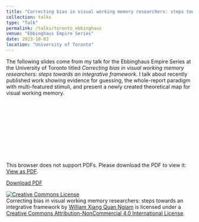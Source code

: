 ```yaml
---
title: "Correcting bias in visual working memory researchers: steps towards an integrative framework"
collection: talks
type: "Talk"
permalink: /talks/toronto_ebbinghaus
venue: "Ebbinghaus Empire Series"
date: 2023-10-03
location: "University of Toronto"
---
```


The following slides come from my talk for the Ebbinghaus Empire Series at the University of Toronto titled *Correcting bias in visual working memory researchers: steps towards an integrative framework*. I talk about recently published work showing evidence for guessing, the whole-report paradigm with multi-featured stimuli, and present a newly created theoretical map for visual working memory.

<object data="https://williamngiam.github.io/files/ebbinghaus.pdf" type="application/pdf" width="700px" height="584px">
    <embed src="https://williamngiam.github.io/files/ebbinghaus.pdf">
        <p>This browser does not support PDFs. Please download the PDF to view it: <a href="https://williamngiam.github.io/files/ebbinghaus.pdf">View as PDF</a>.</p>
    </embed>
</object>

<u><a href="https://williamngiam.github.io/files/ebbinghaus.pdf">Download PDF</a></u>

<a rel="license" href="http://creativecommons.org/licenses/by-nc/4.0/"><img alt="Creative Commons License" style="border-width:0" src="https://i.creativecommons.org/l/by-nc/4.0/88x31.png" /></a><br /><span xmlns:dct="http://purl.org/dc/terms/" property="dct:title">Correcting bias in visual working memory researchers: steps towards an integrative framework</span> by <a xmlns:cc="http://creativecommons.org/ns#" href="https://williamngiam.github.io/talks/ebbinghaus.pdf" property="cc:attributionName" rel="cc:attributionURL">William Xiang Quan Ngiam</a> is licensed under a <a rel="license" href="http://creativecommons.org/licenses/by-nc/4.0/">Creative Commons Attribution-NonCommercial 4.0 International License</a>.
